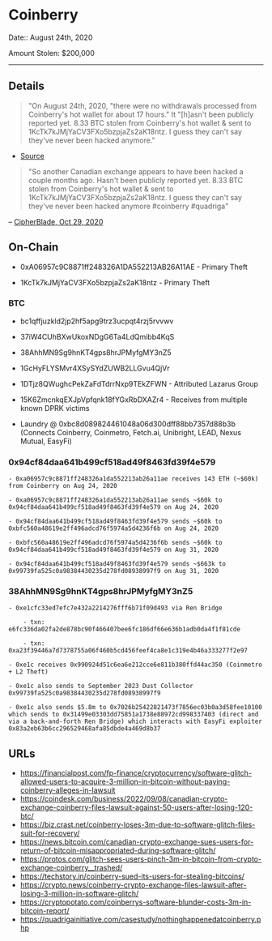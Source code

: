 # Coinberry

Date:: August 24th, 2020

Amount Stolen: $200,000


---


## Details

> "On August 24th, 2020, "there were no withdrawals processed from Coinberry's hot wallet for about 17 hours." It "[h]asn't been publicly reported yet. 8.33 BTC stolen from Coinberry's hot wallet & sent to 1KcTk7kJMjYaCV3FXo5bzpjaZs2aK18ntz. I guess they can't say they've never been hacked anymore."

- [Source](https://quadrigainitiative.com/casestudy/nothinghappenedatcoinberry.php)

> "So another Canadian exchange appears to have been hacked a couple months ago. Hasn't been publicly reported yet. 8.33 BTC stolen from Coinberry's hot wallet & sent to 1KcTk7kJMjYaCV3FXo5bzpjaZs2aK18ntz. I guess they can't say they've never been hacked anymore #coinberry #quadriga"

– [CipherBlade, Oct 29, 2020](https://twitter.com/cipher_blade/status/1321862599433089025)


## On-Chain

- 0xA06957c9C8871ff248326A1DA552213AB26A11AE - Primary Theft

- 1KcTk7kJMjYaCV3FXo5bzpjaZs2aK18ntz - Primary Theft

### BTC

- bc1qffjuzkld2jp2hf5apg9trz3ucpqt4rzj5rvvwv

- 37iW4CUhBXwUkoxNDgG6Ta4LdQmibb4KqS

- 38AhhMN9Sg9hnKT4gps8hrJPMyfgMY3nZ5

- 1GcHyFLYSMvr4XSySYdZUWB2LLGvu4QjVr

- 1DTjz8QWughcPekZaFdTdrrNxp9TEkZFWN - Attributed Lazarus Group

- 15K6ZmcnkqEXJpVpfqnk18fYGxRbDXAZr4 - Receives from multiple known DPRK victims

- Laundry @ 0xbc8d089824461048a06d300dff88bb7357d88b3b (Connects Coinberry, Coinmetro, Fetch.ai, Unibright, LEAD, Nexus Mutual, EasyFi)


### 0x94cf84daa641b499cf518ad49f8463fd39f4e579

    - 0xa06957c9c8871ff248326a1da552213ab26a11ae receives 143 ETH (~$60k) from Coinberry on Aug 24, 2020

    - 0xa06957c9c8871ff248326a1da552213ab26a11ae sends ~$60k to 0x94cf84daa641b499cf518ad49f8463fd39f4e579 on Aug 24, 2020

    - 0x94cf84daa641b499cf518ad49f8463fd39f4e579 sends ~$60k to 0xbfc560a48619e2ff496adcd76f5974a5d4236f6b on Aug 24, 2020

    - 0xbfc560a48619e2ff496adcd76f5974a5d4236f6b sends ~$60k to 0x94cf84daa641b499cf518ad49f8463fd39f4e579 on Aug 31, 2020

    - 0x94cf84daa641b499cf518ad49f8463fd39f4e579 sends ~$663k to 0x99739fa525c0a98384430235d278fd08938997f9 on Aug 31, 2020


### 38AhhMN9Sg9hnKT4gps8hrJPMyfgMY3nZ5

    - 0xe1cfc33ed7efc7e432a2214276fff6b71f09d493 via Ren Bridge

        - txn: e6fc336da02fa2de878bc90f466407bee6fc186df66e636b1adb0da4f1f81cde

        - txn: 0xa23f39446a7d7378755a06f460b5cd456feef4ca8e1c319e4b46a333277f2e97

    - 0xe1c receives 0x990924d51c6ea6e212cce6e811b380ffd44ac350 (Coinmetro + L2 Theft)

    - 0xe1c also sends to September 2023 Dust Collector 0x99739fa525c0a98384430235d278fd08938997f9

    - 0xe1c also sends $5.8m to 0x7026b25422821473f7856ec03b0a3d58fee10100 which sends to 0x31499e03303dd75851a1738e88972cd998337403 (direct and via a back-and-forth Ren Bridge) which interacts with EasyFi exploiter 0x83a2eb63b6cc296529468afa85dbde4a469d8b37


## URLs

- https://financialpost.com/fp-finance/cryptocurrency/software-glitch-allowed-users-to-acquire-3-million-in-bitcoin-without-paying-coinberry-alleges-in-lawsuit
- https://coindesk.com/business/2022/09/08/canadian-crypto-exchange-coinberry-files-lawsuit-against-50-users-after-losing-120-btc/
- https://biz.crast.net/coinberry-loses-3m-due-to-software-glitch-files-suit-for-recovery/
- https://news.bitcoin.com/canadian-crypto-exchange-sues-users-for-return-of-bitcoin-misappropriated-during-software-glitch/
- https://protos.com/glitch-sees-users-pinch-3m-in-bitcoin-from-crypto-exchange-coinberry__trashed/
- https://techstory.in/coinberry-sued-its-users-for-stealing-bitcoins/
- https://crypto.news/coinberry-crypto-exchange-files-lawsuit-after-losing-3-million-in-software-glitch/
- https://cryptopotato.com/coinberrys-software-blunder-costs-3m-in-bitcoin-report/
- https://quadrigainitiative.com/casestudy/nothinghappenedatcoinberry.php
